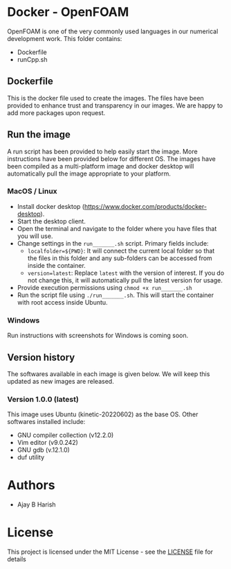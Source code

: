 # Docker - OpenFOAM
OpenFOAM is one of the very commonly used languages in our numerical development work. This folder contains:
- Dockerfile
- runCpp.sh

## Dockerfile
This is the docker file used to create the images. The files have been provided to enhance trust and transparency in our images. We are happy to add more packages upon request.

## Run the image
A run script has been provided to help easily start the image. More instructions have been provided below for different OS. The images have been compiled as a multi-platform image and docker desktop will automatically pull the image appropriate to your platform.

### MacOS / Linux
- Install docker desktop (https://www.docker.com/products/docker-desktop).
- Start the desktop client.
- Open the terminal and navigate to the folder where you have files that you will use.
- Change settings in the `run_______.sh` script. Primary fields include:
  - `localfolder=${PWD}`: It will connect the current local folder so that the files in this folder and any sub-folders can be accessed from inside the container.
  - `version=latest`: Replace `latest` with the version of interest. If you do not change this, it will automatically pull the latest version for usage.
- Provide execution permissions using `chmod +x run_______.sh`
- Run the script file using `./run_______.sh`. This will start the container with root access inside Ubuntu.

### Windows 
Run instructions with screenshots for Windows is coming soon.

## Version history
The softwares available in each image is given below. We will keep this updated as new images are released.

### Version 1.0.0 (latest)

This image uses Ubuntu (kinetic-20220602) as the base OS. Other softwares installed include:
- GNU compiler collection (v12.2.0)
- Vim editor (v9.0.242)
- GNU gdb (v.12.1.0)
- duf utility

# Authors

* Ajay B Harish

# License 

This project is licensed under the MIT License - see the [LICENSE](LICENSE) file for details